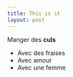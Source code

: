```yaml
---
title: This is it
layout: post
---
```


Manger des <strong>culs</strong>

- Avec des fraises
- Avec amour
- Avec une femme